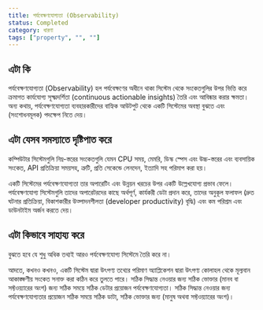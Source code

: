 ```yaml
---
title: পর্যবেক্ষণযোগ্যতা (Observability)
status: Completed
category: ধারণা
tags: ["property", "", ""]
---
```


## এটা কি

পর্যবেক্ষণযোগ্যতা (Observability) হল পর্যবেক্ষণের অধীনে থাকা সিস্টেম থেকে সংকেতগুলির উপর ভিত্তি করে ক্রমাগত কার্যযোগ্য সূক্ষ্মদর্শিতা (continuous actionable insights) তৈরি এবং আবিষ্কার করার ক্ষমতা। 
অন্য কথায়, পর্যবেক্ষণযোগ্যতা ব্যবহারকারীদের বাহ্যিক আউটপুট থেকে একটি সিস্টেমের অবস্থা বুঝতে এবং (সংশোধনমূলক) পদক্ষেপ নিতে দেয়।

## এটা যেসব সমস্যাতে দৃষ্টিপাত করে

কম্পিউটার সিস্টেমগুলি নিম্ন-স্তরের সংকেতগুলি যেমন CPU সময়, মেমরি, ডিস্ক স্পেস এবং উচ্চ-স্তরের এবং ব্যবসায়িক সংকেত, API প্রতিক্রিয়া সময়সহ, ত্রুটি, প্রতি সেকেন্ডে লেনদেন, ইত্যাদি সহ পরিমাপ করা হয়।

একটি সিস্টেমের পর্যবেক্ষণযোগ্যতা তার অপারেটিং এবং উন্নয়ন খরচের উপর একটি উল্লেখযোগ্য প্রভাব ফেলে।
পর্যবেক্ষণযোগ্য সিস্টেমগুলি তাদের অপারেটরদের কাছে অর্থপূর্ণ, কার্যকরী ডেটা প্রদান করে, তাদের অনুকূল ফলাফল (দ্রুত ঘটনার প্রতিক্রিয়া, বিকাশকারীর উত্পাদনশীলতা (developer productivity) বৃদ্ধি) এবং কম পরিশ্রম এবং ডাউনটাইম অর্জন করতে দেয়।

## এটা কিভাবে সাহায্য করে

বুঝতে হবে যে শুধু অধিক তথ্যই আরও পর্যবেক্ষণযোগ্য সিস্টেমে তৈরি করে না।

আদতে, কখনও কখনও, একটি সিস্টেম দ্বারা উৎপণ্য তথ্যের পরিমাণ অ্যাপ্লিকেশন দ্বারা উৎপণ্য কোলাহল থেকে মূল্যবান আকাঙ্ক্ষণীয় সংকেত সনাক্ত করা কঠিন করে তুলতে পারে।
সঠিক সিদ্ধান্ত নেওয়ার জন্য সঠিক ভোক্তার (মানব বা সফ্টওয়্যারের অংশ) জন্য সঠিক সময়ে সঠিক ডেটার প্রয়োজন পর্যবেক্ষণযোগ্যতা।
সঠিক সিদ্ধান্ত নেওয়ার জন্য পর্যবেক্ষণযোগ্যতার প্রয়োজন সঠিক সময়ে সঠিক ডাটা, সঠিক ভোক্তার জন্য (মানুষ অথবা সফ্টওয়্যারের অংশ)।